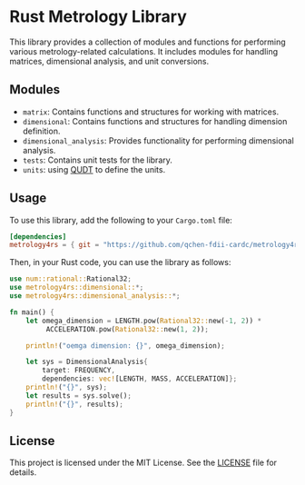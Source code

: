 
# Rust Metrology Library

This library provides a collection of modules and functions for performing various metrology-related calculations.
It includes modules for handling matrices, dimensional analysis, and unit conversions.

## Modules

- `matrix`: Contains functions and structures for working with matrices.
- `dimensional`: Contains functions and structures for handling dimension definition.
- `dimensional_analysis`: Provides functionality for performing dimensional analysis.   
- `tests`: Contains unit tests for the library.
- `units`: using [QUDT](<http://www.qudt.org/>) to define the units.

## Usage

To use this library, add the following to your `Cargo.toml` file:

```toml
[dependencies]
metrology4rs = { git = "https://github.com/qchen-fdii-cardc/metrology4rs", version = "0.1.0" }
```

Then, in your Rust code, you can use the library as follows:

```rust
use num::rational::Rational32;
use metrology4rs::dimensional::*;
use metrology4rs::dimensional_analysis::*;

fn main() {
    let omega_dimension = LENGTH.pow(Rational32::new(-1, 2)) * 
         ACCELERATION.pow(Rational32::new(1, 2));

    println!("oemga dimension: {}", omega_dimension);

    let sys = DimensionalAnalysis{
        target: FREQUENCY, 
        dependencies: vec![LENGTH, MASS, ACCELERATION]};
    println!("{}", sys);
    let results = sys.solve();
    println!("{}", results);
}
```

## License

This project is licensed under the MIT License. See the [LICENSE](./LICENSE) file for details.